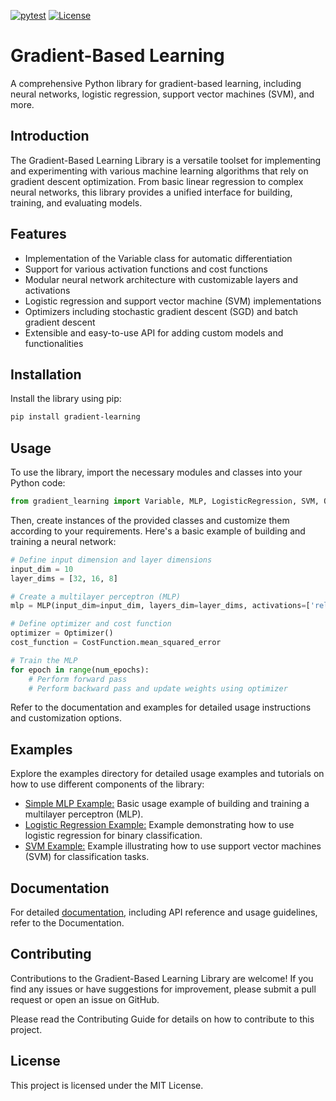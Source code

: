 [![pytest](https://github.com/raminmohammadi/autograd/actions/workflows/pytest.yml/badge.svg)](https://github.com/raminmohammadi/autograd/actions/workflows/pytest.yml)
[![License](https://img.shields.io/badge/License-MIT-blue.svg)](https://opensource.org/licenses/MIT)

# Gradient-Based Learning

A comprehensive Python library for gradient-based learning, including neural networks, logistic regression, support vector machines (SVM), and more.

## Introduction

The Gradient-Based Learning Library is a versatile toolset for implementing and experimenting with various machine learning algorithms that rely on gradient descent optimization. From basic linear regression to complex neural networks, this library provides a unified interface for building, training, and evaluating models.

## Features

- Implementation of the Variable class for automatic differentiation
- Support for various activation functions and cost functions
- Modular neural network architecture with customizable layers and activations
- Logistic regression and support vector machine (SVM) implementations
- Optimizers including stochastic gradient descent (SGD) and batch gradient descent
- Extensible and easy-to-use API for adding custom models and functionalities

## Installation

Install the library using pip:

```bash
pip install gradient-learning
```

## Usage
To use the library, import the necessary modules and classes into your Python code:

```python
from gradient_learning import Variable, MLP, LogisticRegression, SVM, Optimizer, CostFunction
```

Then, create instances of the provided classes and customize them according to your requirements. Here's a basic example of building and training a neural network:

```python
# Define input dimension and layer dimensions
input_dim = 10
layer_dims = [32, 16, 8]

# Create a multilayer perceptron (MLP)
mlp = MLP(input_dim=input_dim, layers_dim=layer_dims, activations=['relu', 'relu', 'sigmoid'])

# Define optimizer and cost function
optimizer = Optimizer()
cost_function = CostFunction.mean_squared_error

# Train the MLP
for epoch in range(num_epochs):
    # Perform forward pass
    # Perform backward pass and update weights using optimizer

```

Refer to the documentation and examples for detailed usage instructions and customization options.

## Examples
Explore the examples directory for detailed usage examples and tutorials on how to use different components of the library:

- [Simple MLP Example:](GradientBluePrint/src/NNS/) Basic usage example of building and training a multilayer perceptron (MLP).
- [Logistic Regression Example:](/GradientBluePrint/src/Regression/) Example demonstrating how to use logistic regression for binary classification.
- [SVM Example:](/GradientBluePrint/src/SVM/) Example illustrating how to use support vector machines (SVM) for classification tasks.

## Documentation
For detailed [documentation](GradientBluePrint/documentation/), including API reference and usage guidelines, refer to the Documentation.

## Contributing
Contributions to the Gradient-Based Learning Library are welcome! If you find any issues or have suggestions for improvement, please submit a pull request or open an issue on GitHub.

Please read the Contributing Guide for details on how to contribute to this project.

## License
This project is licensed under the MIT License.

